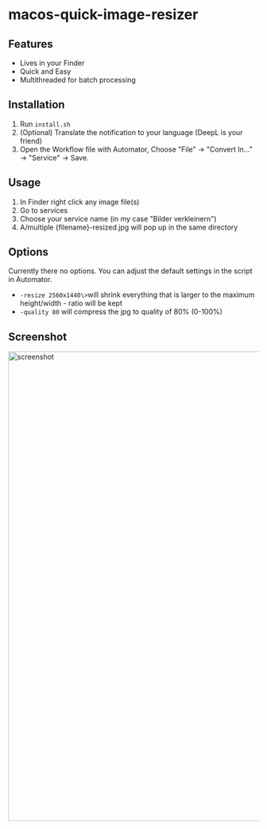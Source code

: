 # macos-quick-image-resizer

## Features

- Lives in your Finder
- Quick and Easy
- Multithreaded for batch processing

## Installation

1. Run `install.sh`
2. (Optional) Translate the notification to your language (DeepL is your friend)
3. Open the Workflow file with Automator, Choose "File" → "Convert In..." → "Service" → Save.

## Usage

1. In Finder right click any image file(s)
2. Go to services
3. Choose your service name (in my case "Bilder verkleinern")
4. A/multiple {filename}-resized.jpg will pop up in the same directory

## Options
Currently there no options. You can adjust the default settings in the script in Automator.

- `-resize 2560x1440\>`will shrink everything that is larger to the maximum height/width - ratio will be kept
- `-quality 80` will compress the jpg to quality of 80% (0-100%)

## Screenshot

<img width="946" alt="screenshot" src="https://user-images.githubusercontent.com/2059754/145831038-0b13f458-ec8a-40f6-bc38-6c1383d92722.png">
